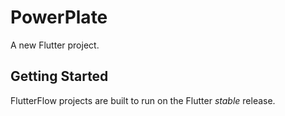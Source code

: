 # PowerPlate

A new Flutter project.

## Getting Started

FlutterFlow projects are built to run on the Flutter _stable_ release.
